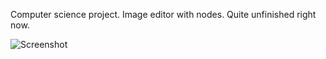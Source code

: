 Computer science project. Image editor with nodes. Quite unfinished right now.

![Screenshot](https://user-images.githubusercontent.com/23642861/61675320-bbd57300-acef-11e9-9c3f-a74d19e6d70c.png)
